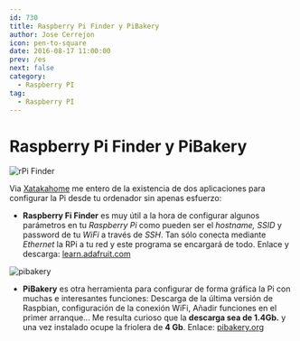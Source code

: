 ```yaml
---
id: 730
title: Raspberry Pi Finder y PiBakery
author: Jose Cerrejon
icon: pen-to-square
date: 2016-08-17 11:00:00
prev: /es
next: false
category:
  - Raspberry PI
tag:
  - Raspberry PI
---
```


# Raspberry Pi Finder y PiBakery

![rPi Finder](/images/2016/08/rPiFinder.png)

Via [Xatakahome](http://www.xatakahome.com/trucos-y-bricolaje-smart/pibakery-otra-genial-herramienta-para-configurar-tu-raspberry-pi) me entero de la existencia de dos aplicaciones para configurar la Pi desde tu ordenador sin apenas esfuerzo:

* **Raspberry Fi Finder** es muy útil a la hora de configurar algunos parámetros en tu *Raspberry Pi* como pueden ser el *hostname, SSID* y password de tu *WiFi* a través de *SSH*. Tan sólo conecta mediante *Ethernet* la RPi a tu red y este programa se encargará de todo. Enlace y descarga: [learn.adafruit.com](https://learn.adafruit.com/the-adafruit-raspberry-pi-finder?view=all)

![pibakery](/images/2016/08/pibakery.png)

* **PiBakery** es otra herramienta para configurar de forma gráfica la Pi con muchas e interesantes funciones: Descarga de la última versión de Raspbian, configuración de la conexión WiFi, Añadir funciones en el primer arranque... Me resulta curioso que la **descarga sea de 1.4Gb.** y una vez instalado ocupe la friolera de **4 Gb**. Enlace: [pibakery.org](http://www.pibakery.org/)